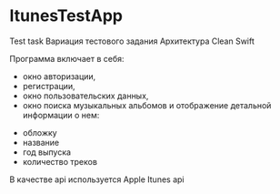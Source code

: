 # ItunesTestApp
Test task
Вариация тестового задания
Архитектура Clean Swift

Программа включает в себя:
- окно авторизации, 
- регистрации, 
- окно пользовательских данных,
-  окно поиска музыкальных альбомов и отображение детальной информации о нем: 
  + обложку
  + название
  + год выпуска
  + количество треков

В качестве api используется Apple Itunes api
